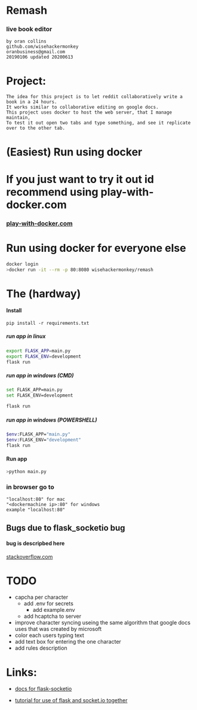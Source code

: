 # Remash
### live book editor
```
by oran collins
github.com/wisehackermonkey
oranbusiness@gmail.com
20190106 updated 20200613
```

# Project:
```
The idea for this project is to let reddit collaboratively write a book in a 24 hours. 
It works similar to collaborative editing on google docs.
This project uses docker to host the web server, that I manage maintain, 
To test it out open two tabs and type something, and see it replicate over to the other tab.
```

# (Easiest) Run using docker 
# If you just want to try it out id recommend using play-with-docker.com 
### [play-with-docker.com](https://labs.play-with-docker.com/)


# Run using docker for everyone else
```bash
docker login
>docker run -it --rm -p 80:8080 wisehackermonkey/remash
```

# The (hardway)
#### Install   
```
pip install -r requirements.txt
```


##### run app in linux
```bash
export FLASK_APP=main.py
export FLASK_ENV=development
flask run
```
##### run app in windows (CMD)
```bash
set FLASK_APP=main.py
set FLASK_ENV=development

flask run
```

##### run app in windows (POWERSHELL)
```bash
$env:FLASK_APP="main.py"
$env:FLASK_ENV="development"
flask run
```
#### Run app
```bash
>python main.py
```



### in browser go to 
```
"localhost:80" for mac
"<dockermachine ip>:80" for windows
example "localhost:80"
```

## Bugs due to flask_socketio bug
#### bug is descripbed here 
[stackoverflow.com](https://stackoverflow.com/questions/53522052/flask-app-valueerror-signal-only-works-in-main-thread)


# TODO
- capcha per character
    - add .env for secrets
        - add example.env
    - add hcaptcha to server
- improve character syncing useing the same algorithm that google docs uses that was created by microsoft
- color each users typing text
- add text box for entering the one character
- add rules description

# Links:
- [docs for flask-socketio](https://flask-socketio.readthedocs.io/en/latest/)

- [tutorial for use of flask and socket.io together](https://codeburst.io/building-your-first-chat-application-using-flask-in-7-minutes-f98de4adfa5d)



